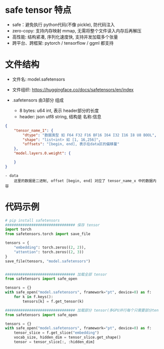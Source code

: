 # safe tensor 特点
- safe：避免执行 python代码(不像 pickle), 防代码注入
- zero-copy: 支持内存映射 mmap, 无需将整个文件读入内存后再解压
- 高性能: 结构紧凑, 序列化速度快, 支持并发加载多个张量
- 跨平台、跨框架: pytorch / tensorflow / ggml 都支持

# 文件结构
- 文件名: model.safetensors
- 文件组织: https://huggingface.co/docs/safetensors/en/index

- .safetensors 由3部分 组成
	- 8 bytes: u64 int, 表示 header部分的长度
	- header: json utf8 string, 结构是 名称:信息
```json
{
	"tensor_name_1": {
		"dtype": "数据类型 如 F64 F32 F16 BF16 I64 I32 I16 I8 U8 BOOL",
		"shape": "list<int> 如 [1, 16,256]",
		"offsets": "[begin, end], 表示在data区的偏移量"
	},
	"model.layers.0.weight": {

	}
}
```
	- data
		这里的数据是二进制, offset [begin, end] 对应了 tensor_name_x 中的数据内容


# 代码示例
```python
# pip install safetensors
################################ 保存 tensor
import torch
from safetensors.torch import save_file

tensors = {
    "embedding": torch.zeros((2, 2)),
    "attention": torch.zeros((2, 3))
}
save_file(tensors, "model.safetensors")


################################ 加载全部 tensor
from safetensors import safe_open

tensors = {}
with safe_open("model.safetensors", framework="pt", device=0) as f:
    for k in f.keys():
        tensors[k] = f.get_tensor(k)

################################ 加载部分 tensor(多GPU并行每个只需要部分tensor)
from safetensors import safe_open

tensors = {}
with safe_open("model.safetensors", framework="pt", device=0) as f:
    tensor_slice = f.get_slice("embedding")
    vocab_size, hidden_dim = tensor_slice.get_shape()
    tensor = tensor_slice[:, :hidden_dim]